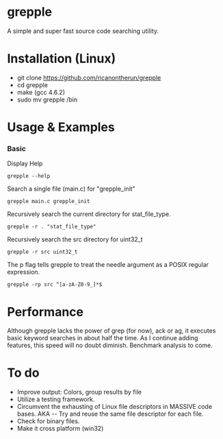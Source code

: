 # grepple
A simple and super fast source code searching utility.

# Installation (Linux)
* git clone https://github.com/ricanontherun/grepple
* cd grepple
* make (gcc 4.6.2)
* sudo mv grepple /bin

# Usage & Examples

### Basic

Display Help

`grepple --help`

Search a single file (main.c) for "grepple_init"

`grepple main.c grepple_init`

Recursively search the current directory for stat_file_type.

`grepple -r . "stat_file_type"`

Recursively search the src directory for uint32_t

`grepple -r src uint32_t`

The p flag tells grepple to treat the needle argument as a POSIX regular expression.

`grepple -rp src ^[a-zA-Z0-9_]*$`

# Performance
Although grepple lacks the power of grep (for now), ack or ag, it executes basic keyword searches in about half the time. As I continue adding features, this speed will no doubt diminish. Benchmark analysis to come.

# To do
* Improve output: Colors, group results by file
* Utilize a testing framework.
* Circumvent the exhausting of Linux file descriptors in MASSIVE code bases. AKA -- Try and reuse the same file     descriptor for each file.
* Check for binary files.
* Make it cross platform (win32)
